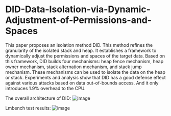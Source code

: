 # DID-Data-Isolation-via-Dynamic-Adjustment-of-Permissions-and-Spaces
This paper proposes an isolation method DID.
This method refines the granularity of the isolated stack and heap. It establishes a framework to dynamically adjust the permissions and spaces of the target data. Based on this framework, DID builds four mechanisms: heap fence mechanism, heap owner mechanism, stack alternation mechanism, and stack jump mechanism. These mechanisms can be used to isolate the data on the heap or stack. 
Experiments and analysis show that DID has a good defense effect against various attacks based on data out-of-bounds access. And it only introduces 1.9% overhead to the CPU.

The overall architecture of DID:
![image](https://github.com/MrCookieeeee/DID-Data-Isolation-via-Dynamic-Adjustment-of-Permissions-and-Spaces/assets/107045624/7cc8800c-66c9-48c8-847d-3db379fc5a55)

Lmbench test results:
![image](https://github.com/MrCookieeeee/DID-Data-Isolation-via-Dynamic-Adjustment-of-Permissions-and-Spaces/assets/107045624/4905aa4b-519a-4043-b0b2-88c8e00e7a40)
